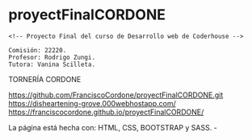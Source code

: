 # proyectFinalCORDONE

    <!-- Proyecto Final del curso de Desarrollo web de Coderhouse -->

    Comisión: 22220.
    Profesor: Rodrigo Zungi.
    Tutora: Vanina Scilleta.

TORNERÍA CORDONE

https://github.com/FranciscoCordone/proyectFinalCORDONE.git
https://disheartening-grove.000webhostapp.com/
https://franciscocordone.github.io/proyectFinalCORDONE/


La página está hecha con: 
HTML, CSS, BOOTSTRAP y SASS. - 